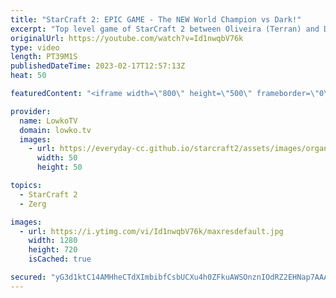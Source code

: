 ```yaml
---
title: "StarCraft 2: EPIC GAME - The NEW World Champion vs Dark!"
excerpt: "Top level game of StarCraft 2 between Oliveira (Terran) and Dark (Zerg). While the new SC2 World Champion Oliveira is a well-known game in the StarCraft 2 community, he recently really stepped it up. In this game he takes on Dark in a straight-up battle on Gresvan. One of the very best games from IEM"
originalUrl: https://youtube.com/watch?v=Id1nwqbV76k
type: video
length: PT39M1S
publishedDateTime: 2023-02-17T12:57:13Z
heat: 50

featuredContent: "<iframe width=\"800\" height=\"500\" frameborder=\"0\" src=\"https://www.youtube.com/embed/Id1nwqbV76k\" allow=\"accelerometer; autoplay; encrypted-media; gyroscope; picture-in-picture\" allowfullscreen></iframe>"

provider:
  name: LowkoTV
  domain: lowko.tv
  images:
    - url: https://everyday-cc.github.io/starcraft2/assets/images/organizations/lowko.tv-50x50.jpg
      width: 50
      height: 50

topics:
  - StarCraft 2
  - Zerg

images:
  - url: https://i.ytimg.com/vi/Id1nwqbV76k/maxresdefault.jpg
    width: 1280
    height: 720
    isCached: true

secured: "yG3d1ktC14AMHheCTdXImbibfCsbUCXu4h0ZFkuAWSOnznIOdRZ2EHNap7AAAmXwIBYgF58m01BwaTPYIEqzjt+h6AEQws+0jeouEHAKMBrz8/3+N4AwTlO25AmBOCIn/36+7UQceQ9tJbKLgzNOiUGvFTf5Qdq1L2Ki9wkxQ3a2SAnFtuo8ARQhBjLIsZVzIJlgynSqFLRrtekoph9TRNhdio6POCG4t7WobpKMQFzN+aLwqx/oYITbQpiivFToXBqlBG49hWmC9NKIJzgg0WG5pNJ1jrNrI0DVJGAtU31ioMc3aYgJyANPqg8E7b5mgVHFpp09efmrgIopqhVmU4VN0c3BhvzykhWg04ggqBj5ZPcRWQsvjhhtTcVQuRQtb01af8U0jt9I9yASf5GeaDQu+keT5XfC3tn4P3EwHD/4Il0RMv/B0/fTikBjLhxD;PyvpHssz73I16YBzWIktDg=="
---
```


